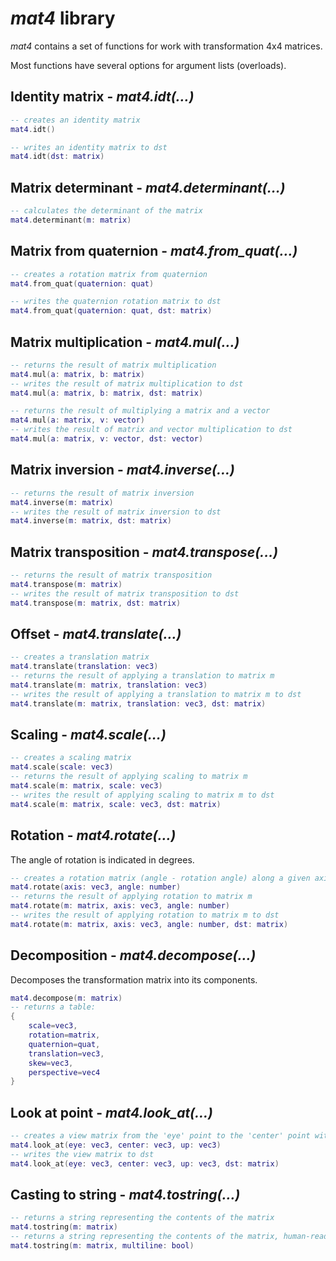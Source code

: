 # *mat4* library

*mat4* contains a set of functions for work with transformation 4x4 matrices.

Most functions have several options for argument lists (overloads).

## Identity matrix - *mat4.idt(...)*

```lua
-- creates an identity matrix
mat4.idt()

-- writes an identity matrix to dst
mat4.idt(dst: matrix)
```

## Matrix determinant - *mat4.determinant(...)*

```lua
-- calculates the determinant of the matrix
mat4.determinant(m: matrix)
```

## Matrix from quaternion - *mat4.from_quat(...)*

```lua
-- creates a rotation matrix from quaternion
mat4.from_quat(quaternion: quat)

-- writes the quaternion rotation matrix to dst
mat4.from_quat(quaternion: quat, dst: matrix)
```

## Matrix multiplication - *mat4.mul(...)*

```lua
-- returns the result of matrix multiplication
mat4.mul(a: matrix, b: matrix)
-- writes the result of matrix multiplication to dst
mat4.mul(a: matrix, b: matrix, dst: matrix)

-- returns the result of multiplying a matrix and a vector
mat4.mul(a: matrix, v: vector)
-- writes the result of matrix and vector multiplication to dst
mat4.mul(a: matrix, v: vector, dst: vector)
```

## Matrix inversion - *mat4.inverse(...)*

```lua
-- returns the result of matrix inversion
mat4.inverse(m: matrix)
-- writes the result of matrix inversion to dst
mat4.inverse(m: matrix, dst: matrix)
```

## Matrix transposition - *mat4.transpose(...)*

```lua
-- returns the result of matrix transposition
mat4.transpose(m: matrix)
-- writes the result of matrix transposition to dst
mat4.transpose(m: matrix, dst: matrix)
```

## Offset - *mat4.translate(...)*

```lua
-- creates a translation matrix
mat4.translate(translation: vec3)
-- returns the result of applying a translation to matrix m
mat4.translate(m: matrix, translation: vec3)
-- writes the result of applying a translation to matrix m to dst
mat4.translate(m: matrix, translation: vec3, dst: matrix)
```
## Scaling - *mat4.scale(...)*

```lua
-- creates a scaling matrix
mat4.scale(scale: vec3)
-- returns the result of applying scaling to matrix m
mat4.scale(m: matrix, scale: vec3)
-- writes the result of applying scaling to matrix m to dst
mat4.scale(m: matrix, scale: vec3, dst: matrix)
```

## Rotation - *mat4.rotate(...)*

The angle of rotation is indicated in degrees.

```lua
-- creates a rotation matrix (angle - rotation angle) along a given axis (axis is an unit vector)
mat4.rotate(axis: vec3, angle: number)
-- returns the result of applying rotation to matrix m
mat4.rotate(m: matrix, axis: vec3, angle: number)
-- writes the result of applying rotation to matrix m to dst
mat4.rotate(m: matrix, axis: vec3, angle: number, dst: matrix)
```

## Decomposition - *mat4.decompose(...)*

Decomposes the transformation matrix into its components.

```lua
mat4.decompose(m: matrix)
-- returns a table:
{
    scale=vec3,
    rotation=matrix,
    quaternion=quat,
    translation=vec3,
    skew=vec3,
    perspective=vec4
}
```

## Look at point - *mat4.look_at(...)*

```lua
-- creates a view matrix from the 'eye' point to the 'center' point with up vector specified
mat4.look_at(eye: vec3, center: vec3, up: vec3)
-- writes the view matrix to dst
mat4.look_at(eye: vec3, center: vec3, up: vec3, dst: matrix)
```

## Casting to string - *mat4.tostring(...)*

```lua
-- returns a string representing the contents of the matrix
mat4.tostring(m: matrix)
-- returns a string representing the contents of the matrix, human-readable if multiline = true
mat4.tostring(m: matrix, multiline: bool)
```
